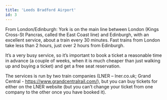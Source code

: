 ```yaml
---
title: 'Leeds Bradford Airport'
id: 3
---
```


From London/Edinburgh: York is on the main line between London (Kings Cross-St Pancras, called the East Coast line) and Edinburgh, with an excellent service, about a train every 30 minutes. Fast trains from London take less than 2 hours, just over 2 hours from Edinburgh. 

It’s a very busy service, so it’s important to book a ticket a reasonable time in advance (a couple of weeks, when it is much cheaper than just walking up and buying a ticket) and get a free seat reservation. 

The services is run by two train companies (LNER – lner.co.uk; Grand Central - https://www.grandcentralrail.com/), but you can buy tickets for either on the LNER website (but you can’t change your ticket from one company to the other once you have booked it). 